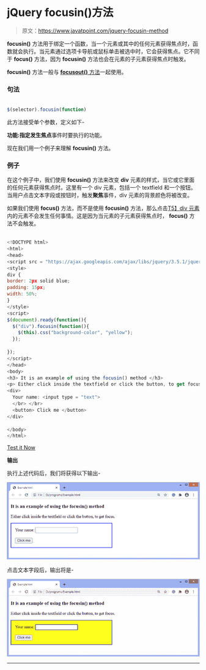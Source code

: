 # jQuery focusin()方法

> 原文：<https://www.javatpoint.com/jquery-focusin-method>

**focusin()** 方法用于绑定一个函数，当一个元素或其中的任何元素获得焦点时，函数就会执行。当元素通过选项卡导航或鼠标单击被选中时，它会获得焦点。它不同于 **focus()** 方法，因为 **focusin()** 方法也会在元素的子元素获得焦点时触发。

**focusin()** 方法一般与 [**focusout()** 方法](jquery-focusout-method)一起使用。

### 句法

```js

$(selector).focusin(function)

```

此方法接受单个参数，定义如下-

**功能:**指定发生**焦点**事件时要执行的功能。

现在我们用一个例子来理解 **focusin()** 方法。

### 例子

在这个例子中，我们使用 **focusin()** 方法来改变 **div** 元素的样式，当它或它里面的任何元素获得焦点时。这里有一个 div 元素，包括一个 textfield 和一个按钮。当用户点击文本字段或按钮时，触发**聚焦**事件，div 元素的背景颜色将被改变。

如果我们使用 **focus()** 方法，而不是使用 **focusin()** 方法，那么点击[T5】div 元素](https://www.javatpoint.com/html-div-tag)内的元素不会发生任何事情。这是因为当元素的子元素获得焦点时， **focus()** 方法不会触发。

```js

<!DOCTYPE html>
<html>
<head>
<script src = "https://ajax.googleapis.com/ajax/libs/jquery/3.5.1/jquery.min.js"> </script>
<style>
div {
border: 2px solid blue;
padding: 15px;
width: 50%;
}
</style>
<script>
$(document).ready(function(){
  $("div").focusin(function(){
    $(this).css("background-color", "yellow");
  });

});
</script>
</head>
<body>
<h3> It is an example of using the focusin() method </h3>
<p> Either click inside the textfield or click the button, to get focus. </p>
<div>
  Your name: <input type = "text">
  </br> </br>
  <button> Click me </button>
</div>

</body>
</html>

```

[Test it Now](https://www.javatpoint.com/oprweb/test.jsp?filename=jquery-focusin-method1)

**输出**

执行上述代码后，我们将获得以下输出-

![jQuery focusin() method](img/a87f0b9276f9efe37f473961a9c40f4b.png)

点击文本字段后，输出将是-

![jQuery focusin() method](img/0f4a2a99cff0b0c6a3651861045cd3c4.png)

* * *